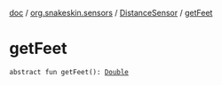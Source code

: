 [doc](../../index.md) / [org.snakeskin.sensors](../index.md) / [DistanceSensor](index.md) / [getFeet](./get-feet.md)

# getFeet

`abstract fun getFeet(): `[`Double`](https://kotlinlang.org/api/latest/jvm/stdlib/kotlin/-double/index.html)